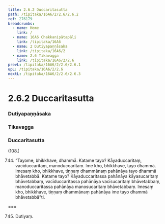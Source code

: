 ```yaml
---
title: 2.6.2 Duccaritasutta
path: /tipitaka/16A6/2/2.6/2.6.2
ref: 276179
breadcrumbs:
  - name: Home
    link: /
  - name: 16A6 Chakkanipātapāḷi
    link: /tipitaka/16A6
  - name: 2 Dutiyapaṇṇāsaka
    link: /tipitaka/16A6/2
  - name: 2.6 Tikavagga
    link: /tipitaka/16A6/2/2.6
prevL: /tipitaka/16A6/2/2.6/2.6.1
upL: /tipitaka/16A6/2/2.6
nextL: /tipitaka/16A6/2/2.6/2.6.3
---
```


# 2.6.2 Duccaritasutta

### Dutiyapaṇṇāsaka

### Tikavagga

### Duccaritasutta

(108.)

744. “Tayome, bhikkhave, dhammā. Katame tayo? Kāyaduccaritaṃ, vacīduccaritaṃ, manoduccaritaṃ. Ime kho, bhikkhave, tayo dhammā. Imesaṃ kho, bhikkhave, tiṇṇaṃ dhammānaṃ pahānāya tayo dhammā bhāvetabbā. Katame tayo? Kāyaduccaritassa pahānāya kāyasucaritaṃ bhāvetabbaṃ, vacīduccaritassa pahānāya vacīsucaritaṃ bhāvetabbaṃ, manoduccaritassa pahānāya manosucaritaṃ bhāvetabbaṃ. Imesaṃ kho, bhikkhave, tiṇṇaṃ dhammānaṃ pahānāya ime tayo dhammā bhāvetabbā”ti.

===

745. Dutiyaṃ.




